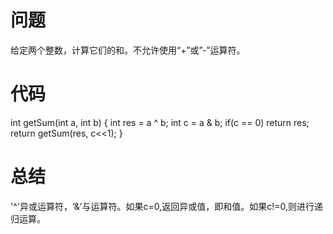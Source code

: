 # 问题
给定两个整数，计算它们的和。不允许使用“+”或”-”运算符。
# 代码
int getSum(int a, int b) {
    int res = a ^ b;
    int c = a & b;
    if(c == 0) return res;
    return getSum(res, c<<1);
 }
# 总结
'^'异或运算符，‘&’与运算符。如果c=0,返回异或值，即和值。如果c!=0,则进行递归运算。
